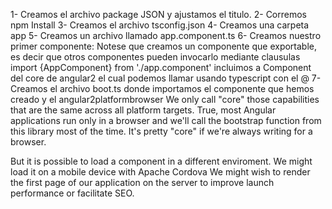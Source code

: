 1- Creamos el archivo package JSON y ajustamos el titulo.
2- Corremos npm Install
3- Creamos el archivo tsconfig.json
4- Creamos una carpeta app
5- Creamos un archivo llamado app.component.ts
6- Creamos nuestro primer componente: Notese que creamos un componente que exportable, es decir que otros componentes pueden invocarlo mediante clausulas import {AppComponent} from './app.component'
incluimos a Component del core de angular2 el cual podemos llamar usando typescript con el @
7- Creamos el archivo boot.ts donde importamos el componente que hemos creado y el angular2platformbrowser We only call "core" those capabilities that are the same across all platform targets. True, most Angular applications run only in a browser and we'll call the bootstrap function from this library most of the time. It's pretty "core" if we're always writing for a browser.

But it is possible to load a component in a different enviroment. We might load it on a mobile device with Apache Cordova We might wish to render the first page of our application on the server to improve launch performance or facilitate SEO.
